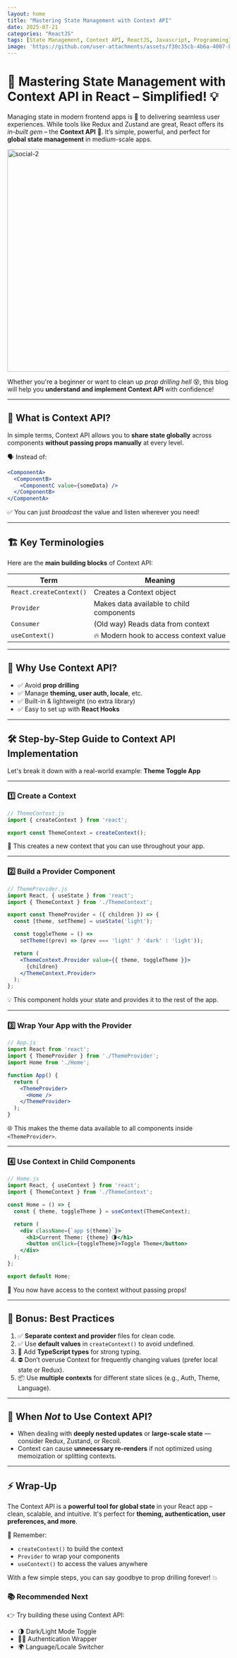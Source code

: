 ```yaml
---
layout: home
title: "Mastering State Management with Context API"
date: 2025-07-21
categories: "ReactJS"
tags: [State Management, Context API, ReactJS, Javascript, Programming]
image: 'https://github.com/user-attachments/assets/f30c35cb-4b6a-4007-b2e1-3722651f1fba'
---
```


# 🚀 Mastering State Management with Context API in React – Simplified! 💡

Managing state in modern frontend apps is 🔑 to delivering seamless user experiences. While tools like Redux and Zustand are great, React offers its *in-built gem* – the **Context API** 💎. It’s simple, powerful, and perfect for **global state management** in medium-scale apps.

<img width="894" height="504" alt="social-2" src="https://github.com/user-attachments/assets/f30c35cb-4b6a-4007-b2e1-3722651f1fba" />

Whether you're a beginner or want to clean up *prop drilling hell* 😵, this blog will help you **understand and implement Context API** with confidence!

---

## 🧠 What is Context API?

In simple terms, Context API allows you to **share state globally** across components **without passing props manually** at every level.

🗣️ Instead of:

```jsx
<ComponentA>
  <ComponentB>
    <ComponentC value={someData} />
  </ComponentB>
</ComponentA>
```

✅ You can just *broadcast* the value and listen wherever you need!

---

## 🏗️ Key Terminologies

Here are the **main building blocks** of Context API:

| Term                    | Meaning                                  |
| ----------------------- | ---------------------------------------- |
| `React.createContext()` | Creates a Context object                 |
| `Provider`              | Makes data available to child components |
| `Consumer`              | (Old way) Reads data from context        |
| `useContext()`          | 🔥 Modern hook to access context value   |

---

## 🧰 Why Use Context API?

* ✅ Avoid **prop drilling**
* ✅ Manage **theming, user auth, locale**, etc.
* ✅ Built-in & lightweight (no extra library)
* ✅ Easy to set up with **React Hooks**

---

## 🛠️ Step-by-Step Guide to Context API Implementation

Let's break it down with a real-world example: **Theme Toggle App**

---

### 1️⃣ Create a Context

```jsx
// ThemeContext.js
import { createContext } from 'react';

export const ThemeContext = createContext();
```

📝 This creates a new context that you can use throughout your app.

---

### 2️⃣ Build a Provider Component

```jsx
// ThemeProvider.js
import React, { useState } from 'react';
import { ThemeContext } from './ThemeContext';

export const ThemeProvider = ({ children }) => {
  const [theme, setTheme] = useState('light');

  const toggleTheme = () =>
    setTheme((prev) => (prev === 'light' ? 'dark' : 'light'));

  return (
    <ThemeContext.Provider value={{ theme, toggleTheme }}>
      {children}
    </ThemeContext.Provider>
  );
};
```

💡 This component holds your state and provides it to the rest of the app.

---

### 3️⃣ Wrap Your App with the Provider

```jsx
// App.js
import React from 'react';
import { ThemeProvider } from './ThemeProvider';
import Home from './Home';

function App() {
  return (
    <ThemeProvider>
      <Home />
    </ThemeProvider>
  );
}
```

🌐 This makes the theme data available to all components inside `<ThemeProvider>`.

---

### 4️⃣ Use Context in Child Components

```jsx
// Home.js
import React, { useContext } from 'react';
import { ThemeContext } from './ThemeContext';

const Home = () => {
  const { theme, toggleTheme } = useContext(ThemeContext);

  return (
    <div className={`app ${theme}`}>
      <h1>Current Theme: {theme} 🌗</h1>
      <button onClick={toggleTheme}>Toggle Theme</button>
    </div>
  );
};

export default Home;
```

🎯 You now have access to the context without passing props!

---

## 💎 Bonus: Best Practices

1. ✅ **Separate context and provider** files for clean code.
2. ✅ Use **default values** in `createContext()` to avoid undefined.
3. 🧪 Add **TypeScript types** for strong typing.
4. ⛔ Don’t overuse Context for frequently changing values (prefer local state or Redux).
5. 📦 Use **multiple contexts** for different state slices (e.g., Auth, Theme, Language).

---

## 🧪 When *Not* to Use Context API?

* When dealing with **deeply nested updates** or **large-scale state** — consider Redux, Zustand, or Recoil.
* Context can cause **unnecessary re-renders** if not optimized using memoization or splitting contexts.

---

## ⚡ Wrap-Up

The Context API is a **powerful tool for global state** in your React app – clean, scalable, and intuitive. It's perfect for **theming, authentication, user preferences, and more**.

🎯 Remember:

* `createContext()` to build the context
* `Provider` to wrap your components
* `useContext()` to access the values anywhere

With a few simple steps, you can say goodbye to prop drilling forever! 💥

### 📚 Recommended Next

👉 Try building these using Context API:

* 🌗 Dark/Light Mode Toggle
* 🧑‍💼 Authentication Wrapper
* 🌍 Language/Locale Switcher
